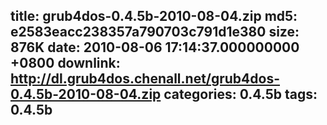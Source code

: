 title: grub4dos-0.4.5b-2010-08-04.zip
md5: e2583eacc238357a790703c791d1e380
size: 876K
date: 2010-08-06 17:14:37.000000000 +0800
downlink: http://dl.grub4dos.chenall.net/grub4dos-0.4.5b-2010-08-04.zip
categories: 0.4.5b
tags: 0.4.5b
---

